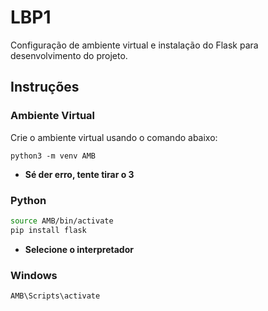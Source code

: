 # LBP1

Configuração de ambiente virtual e instalação do Flask para desenvolvimento do projeto.

## Instruções

### Ambiente Virtual

Crie o ambiente virtual usando o comando abaixo:
```
python3 -m venv AMB
```

- **Sé der erro, tente tirar o 3**
### Python

```bash
source AMB/bin/activate
pip install flask
```
- **Selecione o interpretador**

### Windows
```
AMB\Scripts\activate
```

